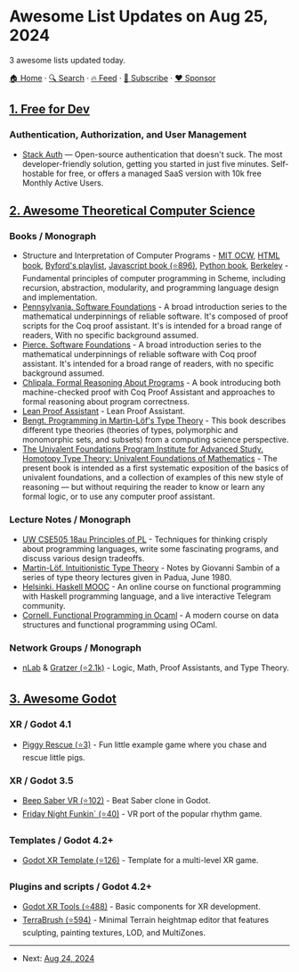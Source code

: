 # Awesome List Updates on Aug 25, 2024

3 awesome lists updated today.

[🏠 Home](/README.md) · [🔍 Search](https://www.trackawesomelist.com/search/) · [🔥 Feed](https://www.trackawesomelist.com/rss.xml) · [📮 Subscribe](https://trackawesomelist.us17.list-manage.com/subscribe?u=d2f0117aa829c83a63ec63c2f&id=36a103854c) · [❤️  Sponsor](https://github.com/sponsors/theowenyoung)



## [1. Free for Dev](/content/ripienaar/free-for-dev/README.md)

### Authentication, Authorization, and User Management

*   [Stack Auth](https://stack-auth.com) — Open-source authentication that doesn't suck. The most developer-friendly solution, getting you started in just five minutes. Self-hostable for free, or offers a managed SaaS version with 10k free Monthly Active Users.

## [2. Awesome Theoretical Computer Science](/content/mostafatouny/awesome-theoretical-computer-science/README.md)

### Books / Monograph

*   Structure and Interpretation of Computer Programs - [MIT OCW](https://ocw.mit.edu/courses/6-001-structure-and-interpretation-of-computer-programs-spring-2005/pages/syllabus/), [HTML book](https://mitp-content-server.mit.edu/books/content/sectbyfn/books_pres_0/6515/sicp.zip/index.html), [Byford's playlist](https://www.youtube.com/playlist?list=PL7BcsI5ueSNFPCEisbaoQ0kXIDX9rR5FF), [Javascript book (⭐896)](https://github.com/source-academy/sicp?tab=readme-ov-file), [Python book](https://wizardforcel.gitbooks.io/sicp-in-python/content/index.html), [Berkeley](https://romanbird.github.io/sicp/#e682e189-1f90-4713-9dfe-35c92b7d1cdf) - Fundamental principles of computer programming in Scheme, including recursion, abstraction, modularity, and programming language design and implementation.
*   [Pennsylvania. Software Foundations](https://softwarefoundations.cis.upenn.edu/) - A broad introduction series to the mathematical underpinnings of reliable software. It's composed of proof scripts for the Coq proof assistant. It's is intended for a broad range of readers, With no specific background assumed.
*   [Pierce. Software Foundations](https://softwarefoundations.cis.upenn.edu/) - A broad introduction series to the mathematical underpinnings of reliable software with Coq proof assistant. It's intended for a broad range of readers, with no specific background assumed.
*   [Chlipala. Formal Reasoning About Programs](http://adam.chlipala.net/frap) - A book introducing both machine-checked proof with Coq Proof Assistant and approaches to formal reasoning about program correctness.
*   [Lean Proof Assistant](https://lean-lang.org/documentation/) - Lean Proof Assistant.
*   [Bengt. Programming in Martin-Löf's Type Theory](https://www.cse.chalmers.se/research/group/logic/book/book.pdf) - This book describes different type theories (theories of types, polymorphic and monomorphic sets, and subsets) from a computing science perspective.
*   [The Univalent Foundations Program Institute for Advanced Study. Homotopy Type Theory: Univalent Foundations of Mathematics](https://homotopytypetheory.org/book) - The present book is intended as a first systematic exposition of the basics of univalent foundations, and a collection of examples of this new style of reasoning — but without requiring the reader to know or learn any formal logic, or to use any computer proof assistant.

### Lecture Notes / Monograph

*   [UW CSE505 18au Principles of PL](https://sites.google.com/cs.washington.edu/cse-505-18au/home) - Techniques for thinking crisply about programming languages, write some fascinating programs, and discuss various design tradeoffs.
*   [Martin-Löf. Intuitionistic Type Theory](https://raw.githubusercontent.com/michaelt/martin-lof/master/pdfs/Bibliopolis-Book-retypeset-1984.pdf) - Notes by Giovanni Sambin of a series of type theory lectures given in Padua, June 1980.
*   [Helsinki. Haskell MOOC](https://haskell.mooc.fi) - An online course on functional programming with Haskell programming language, and a live interactive Telegram community.
*   [Cornell. Functional Programming in Ocaml](https://www.cs.cornell.edu/courses/cs3110/2024sp) - A modern course on data structures and functional programming using OCaml.

### Network Groups / Monograph

*   [nLab](https://ncatlab.org/nlab/show/mathematics) & [Gratzer (⭐2.1k)](https://github.com/jozefg/learn-tt) - Logic, Math, Proof Assistants, and Type Theory.

## [3. Awesome Godot](/content/godotengine/awesome-godot/README.md)

### XR / Godot 4.1

*   [Piggy Rescue (⭐3)](https://github.com/surreal6/piggyRescue) - Fun little example game where you chase and rescue little pigs.

### XR / Godot 3.5

*   [Beep Saber VR (⭐102)](https://github.com/NeoSpark314/BeepSaber) - Beat Saber clone in Godot.
*   [Friday Night Funkin\` (⭐40)](https://github.com/this-is-bennyk/Funkin-VR) - VR port of the popular rhythm game.

### Templates / Godot 4.2+

*   [Godot XR Template (⭐126)](https://github.com/godotVR/godot-xr-template) - Template for a multi-level XR game.

### Plugins and scripts / Godot 4.2+

*   [Godot XR Tools (⭐488)](https://github.com/godotvr/godot-xr-tools) - Basic components for XR development.
*   [TerraBrush (⭐594)](https://github.com/spimort/TerraBrush) - Minimal Terrain heightmap editor that features sculpting, painting textures, LOD, and MultiZones.

---

- Next: [Aug 24, 2024](/content/2024/08/24/README.md)
